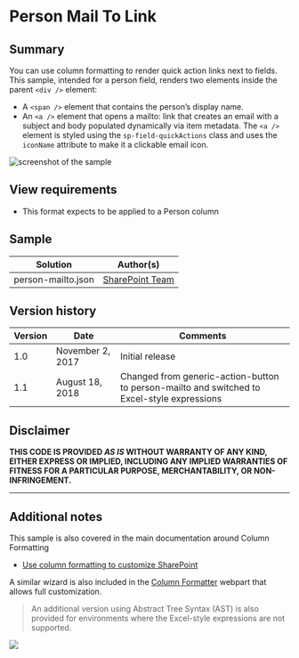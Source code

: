 # Person Mail To Link

## Summary
You can use column formatting to render quick action links next to fields. This sample, intended for a person field, renders two elements inside the parent `<div />` element:

- A `<span />` element that contains the person’s display name.
- An `<a />` element that opens a mailto: link that creates an email with a subject and body populated dynamically via item metadata. The `<a />` element is styled using the `sp-field-quickActions` class and uses the `iconName` attribute to make it a clickable email icon. 

![screenshot of the sample](./assets/screenshot.png)

## View requirements
- This format expects to be applied to a Person column

## Sample

Solution|Author(s)
--------|---------
person-mailto.json | [SharePoint Team](https://github.com/SharePoint)

## Version history

Version|Date|Comments
-------|----|--------
1.0|November 2, 2017|Initial release
1.1|August 18, 2018|Changed from generic-action-button to person-mailto and switched to Excel-style expressions

## Disclaimer
**THIS CODE IS PROVIDED *AS IS* WITHOUT WARRANTY OF ANY KIND, EITHER EXPRESS OR IMPLIED, INCLUDING ANY IMPLIED WARRANTIES OF FITNESS FOR A PARTICULAR PURPOSE, MERCHANTABILITY, OR NON-INFRINGEMENT.**

---

## Additional notes
This sample is also covered in the main documentation around Column Formatting

- [Use column formatting to customize SharePoint](https://docs.microsoft.com/en-us/sharepoint/dev/declarative-customization/column-formatting)

A similar wizard is also included in the [Column Formatter](https://github.com/SharePoint/sp-dev-solutions/blob/master/solutions/ColumnFormatter/README.md) webpart that allows full customization.

> An additional version using Abstract Tree Syntax (AST) is also provided for environments where the Excel-style expressions are not supported.

<img src="https://pnptelemetry.azurewebsites.net/list-formatting/column-samples/person-mailto" />
